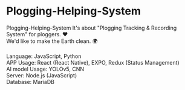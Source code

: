 # Plogging-Helping-System
Plogging-Helping-System
It's about "Plogging Tracking & Recording System" for ploggers. ❤️<br>
We'd like to make the Earth clean. 🌍<br>
<br>
Language: JavaScript, Python<br>
APP Usage: React (React Native), EXPO, Redux (Status Management)<br>
AI model Usage: YOLOv5, CNN<br>
Server: Node.js (JavaScript)<br>
Database: MariaDB<br>



